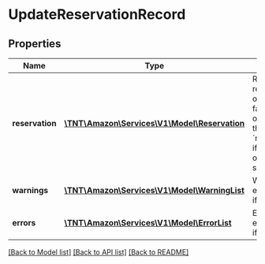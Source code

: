 # UpdateReservationRecord

## Properties
Name | Type | Description | Notes
------------ | ------------- | ------------- | -------------
**reservation** | [**\TNT\Amazon\Services\V1\Model\Reservation**](Reservation.md) | Reservation record if the operation failed. It will only contain the new &#x60;reservationId&#x60; if the operation is successful. | [optional] 
**warnings** | [**\TNT\Amazon\Services\V1\Model\WarningList**](WarningList.md) | Warnings encountered, if any. | [optional] 
**errors** | [**\TNT\Amazon\Services\V1\Model\ErrorList**](ErrorList.md) | Errors encountered, if any. | [optional] 

[[Back to Model list]](../README.md#documentation-for-models) [[Back to API list]](../README.md#documentation-for-api-endpoints) [[Back to README]](../README.md)


